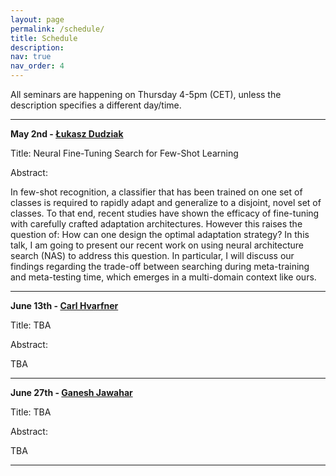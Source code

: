 ```yaml
---
layout: page
permalink: /schedule/
title: Schedule
description: 
nav: true
nav_order: 4
---
```



All seminars are happening on Thursday 4-5pm (CET), unless the description specifies a different day/time.



---------

**May 2nd - [Łukasz Dudziak](https://scholar.google.com/citations?user=R47NvpoAAAAJ&hl=pl)** 

Title: Neural Fine-Tuning Search for Few-Shot Learning

Abstract: 

In few-shot recognition, a classifier that has been trained on one set of classes is required to rapidly adapt and generalize to a disjoint, novel set of classes. To that end, recent studies have shown the efficacy of fine-tuning with carefully crafted adaptation architectures. However this raises the question of: How can one design the optimal adaptation strategy? In this talk, I am going to present our recent work on using neural architecture search (NAS) to address this question. In particular, I will discuss our findings regarding the trade-off between searching during meta-training and meta-testing time, which emerges in a multi-domain context like ours.


---------

**June 13th - [Carl Hvarfner](https://hvarfner.github.io/)**

Title: TBA

Abstract: 

TBA


---------

**June 27th - [Ganesh Jawahar](https://ganeshjawahar.github.io/)**

Title: TBA

Abstract: 

TBA

---------



